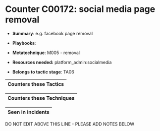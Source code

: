 # Counter C00172: social media page removal

* **Summary**: e.g. facebook page removal

* **Playbooks**: 

* **Metatechnique**: M005 - removal

* **Resources needed:** platform_admin:socialmedia

* **Belongs to tactic stage**: TA06


| Counters these Tactics |
| ---------------------- |



| Counters these Techniques |
| ------------------------- |



| Seen in incidents |
| ----------------- |


DO NOT EDIT ABOVE THIS LINE - PLEASE ADD NOTES BELOW